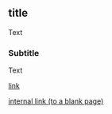 ## title
Text
### Subtitle
Text

[link](https://google.com)

[internal link (to a blank page)](https://cornelldatascience.github.io/Education-Immersive-Tutorials/SVM.html)

